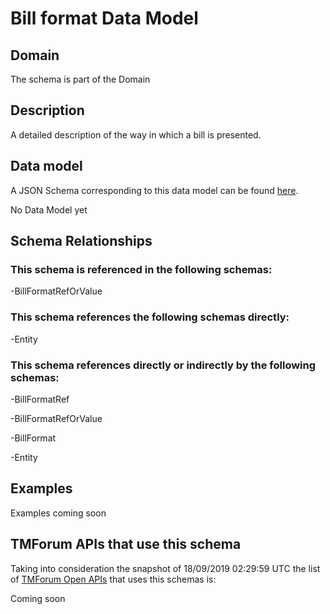 # Bill format Data Model

## Domain

The  schema is part of the  Domain

## Description

A detailed description of the way in which a bill is presented.

## Data model

A JSON Schema corresponding to this data model can be found
[here](https://github.com/tmforum-rand/schemas/blob/master/Customer/BillFormat.schema.json).

No Data Model yet

## Schema Relationships

### This schema is referenced in the following schemas:

-BillFormatRefOrValue

### This schema references the following schemas directly:

-Entity

### This schema references directly or indirectly by the following schemas:

-BillFormatRef

-BillFormatRefOrValue

-BillFormat

-Entity



## Examples

Examples coming soon

## TMForum APIs that use this schema

Taking into consideration the snapshot of 18/09/2019 02:29:59 UTC the list of [TMForum Open APIs](https://www.tmforum.org/open-apis/) that uses this schemas is:

Coming soon